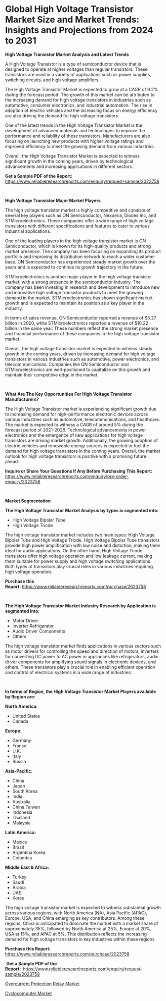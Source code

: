 <p><h1>Global High Voltage Transistor Market Size and Market Trends: Insights and Projections from 2024 to 2031</h1></p><p><strong>High Voltage Transistor Market Analysis and Latest Trends</strong></p>
<p><p>A High Voltage Transistor is a type of semiconductor device that is designed to operate at higher voltages than regular transistors. These transistors are used in a variety of applications such as power supplies, switching circuits, and high voltage amplifiers.</p><p>The High Voltage Transistor Market is expected to grow at a CAGR of 9.2% during the forecast period. The growth of this market can be attributed to the increasing demand for high voltage transistors in industries such as automotive, consumer electronics, and industrial automation. The rise in adoption of electric vehicles and the increasing focus on energy efficiency are also driving the demand for high voltage transistors.</p><p>One of the latest trends in the High Voltage Transistor Market is the development of advanced materials and technologies to improve the performance and reliability of these transistors. Manufacturers are also focusing on launching new products with higher voltage ratings and improved efficiency to meet the growing demand from various industries.</p><p>Overall, the High Voltage Transistor Market is expected to witness significant growth in the coming years, driven by technological advancements and increasing applications in different sectors.</p></p>
<p><strong>Get a Sample PDF of the Report:&nbsp;</strong> <a href="https://www.reliableresearchreports.com/enquiry/request-sample/2023758">https://www.reliableresearchreports.com/enquiry/request-sample/2023758</a></p>
<p>&nbsp;</p>
<p><strong>High Voltage Transistor Major Market Players</strong></p>
<p><p>The high voltage transistor market is highly competitive and consists of several key players such as ON Semiconductor, Nexperia, Diodes Inc, and STMicroelectronics. These companies offer a wide range of high voltage transistors with different specifications and features to cater to various industrial applications.</p><p>One of the leading players in the high voltage transistor market is ON Semiconductor, which is known for its high-quality products and strong market presence. The company has been focusing on expanding its product portfolio and improving its distribution network to reach a wider customer base. ON Semiconductor has experienced steady market growth over the years and is expected to continue its growth trajectory in the future.</p><p>STMicroelectronics is another major player in the high voltage transistor market, with a strong presence in the semiconductor industry. The company has been investing in research and development to introduce new and innovative high voltage transistor products to meet the growing demand in the market. STMicroelectronics has shown significant market growth and is expected to maintain its position as a key player in the industry.</p><p>In terms of sales revenue, ON Semiconductor reported a revenue of $5.27 billion in 2020, while STMicroelectronics reported a revenue of $10.22 billion in the same year. These numbers reflect the strong market presence and financial performance of these companies in the high voltage transistor market.</p><p>Overall, the high voltage transistor market is expected to witness steady growth in the coming years, driven by increasing demand for high voltage transistors in various industries such as automotive, power electronics, and telecommunications. Companies like ON Semiconductor and STMicroelectronics are well-positioned to capitalize on this growth and maintain their competitive edge in the market.</p></p>
<p>&nbsp;</p>
<p><strong>What Are The Key Opportunities For High Voltage Transistor Manufacturers?</strong></p>
<p><p>The High Voltage Transistor market is experiencing significant growth due to increasing demand for high-performance electronic devices across various industries such as automotive, telecommunications, and healthcare. The market is expected to witness a CAGR of around 5% during the forecast period of 2021-2026. Technological advancements in power electronics and the emergence of new applications for high voltage transistors are driving market growth. Additionally, the growing adoption of electric vehicles and renewable energy sources is expected to fuel the demand for high voltage transistors in the coming years. Overall, the market outlook for high voltage transistors is positive with a promising future ahead.</p></p>
<p><strong>Inquire or Share Your Questions If Any Before Purchasing This Report:</strong> <a href="https://www.reliableresearchreports.com/enquiry/pre-order-enquiry/2023758">https://www.reliableresearchreports.com/enquiry/pre-order-enquiry/2023758</a></p>
<p>&nbsp;</p>
<p><strong>Market Segmentation</strong></p>
<p><strong>The High Voltage Transistor Market Analysis by types is segmented into:</strong></p>
<p><ul><li>High Voltage Bipolar Tube</li><li>High Voltage Triode</li></ul></p>
<p><p>The high voltage transistor market includes two main types: High Voltage Bipolar Tube and High Voltage Triode. High Voltage Bipolar Tube transistors provide high power amplification with low noise and distortion, making them ideal for audio applications. On the other hand, High Voltage Triode transistors offer high voltage operation and low leakage current, making them suitable for power supply and high voltage switching applications. Both types of transistors play crucial roles in various industries requiring high voltage operation.</p></p>
<p><strong>Purchase this Report:&nbsp;</strong><a href="https://www.reliableresearchreports.com/purchase/2023758">https://www.reliableresearchreports.com/purchase/2023758</a></p>
<p>&nbsp;</p>
<p><strong>The High Voltage Transistor Market Industry Research by Application is segmented into:</strong></p>
<p><ul><li>Motor Driver</li><li>Inverter Refrigerator</li><li>Audio Driver Components</li><li>Others</li></ul></p>
<p><p>The high voltage transistor market finds applications in various sectors such as motor drivers for controlling the speed and direction of motors, inverters for converting DC power to AC power in appliances like refrigerators, audio driver components for amplifying sound signals in electronic devices, and others. These transistors play a crucial role in enabling efficient operation and control of electrical systems in a wide range of industries.</p></p>
<p>&nbsp;</p>
<p><strong>In terms of Region, the High Voltage Transistor Market Players available by Region are:</strong></p>
<p>
    <p> <strong> North America: </strong>
        <ul>
            <li>United States</li>
            <li>Canada</li>
        </ul>
        </p> 
    <p> <strong> Europe: </strong>
        <ul>
            <li>Germany</li>
            <li>France</li>
            <li>U.K.</li>
            <li>Italy</li>
            <li>Russia</li>
        </ul>
        </p> 
    <p> <strong> Asia-Pacific: </strong>
        <ul>
            <li>China</li>
            <li>Japan</li>
            <li>South Korea</li>
            <li>India</li>
            <li>Australia</li>
            <li>China Taiwan</li>
            <li>Indonesia</li>
            <li>Thailand</li>
            <li>Malaysia</li>
        </ul>
        </p> 
    <p> <strong> Latin America: </strong>
        <ul>
            <li>Mexico</li>
            <li>Brazil</li>
            <li>Argentina Korea</li>
            <li>Colombia</li>
        </ul>
        </p> 
    <p> <strong> Middle East & Africa: </strong>
        <ul>
            <li>Turkey</li>
            <li>Saudi</li>
            <li>Arabia</li>
            <li>UAE</li>
            <li>Korea</li>
        </ul>
    </p>
    </p>
<p><p>The high voltage transistor market is expected to witness substantial growth across various regions, with North America (NA), Asia Pacific (APAC), Europe, USA, and China emerging as key contributors. Among these regions, China is anticipated to dominate the market with a market share of approximately 35%, followed by North America at 25%, Europe at 20%, USA at 15%, and APAC at 5%. This distribution reflects the increasing demand for high voltage transistors in key industries within these regions.</p></p>
<p><strong>Purchase this Report: </strong><a href="https://www.reliableresearchreports.com/purchase/2023758">https://www.reliableresearchreports.com/purchase/2023758</a></p>
<p>&nbsp;<strong>Get a Sample PDF of the Report:&nbsp;&nbsp;</strong><a href="https://www.reliableresearchreports.com/enquiry/request-sample/2023758">https://www.reliableresearchreports.com/enquiry/request-sample/2023758</a></p>
<p><strong></strong></p>
<p><p><a href="https://github.com/edytherolanlouisejk1miz0wig/Market-Research-Report-List-1/blob/main/overcurrent-protection-relay-market.md">Overcurrent Protection Relay Market</a></p><p><a href="https://github.com/peachesmcdowel1/Market-Research-Report-List-2/blob/main/cyclocomputer-market.md">Cyclocomputer Market</a></p></p>